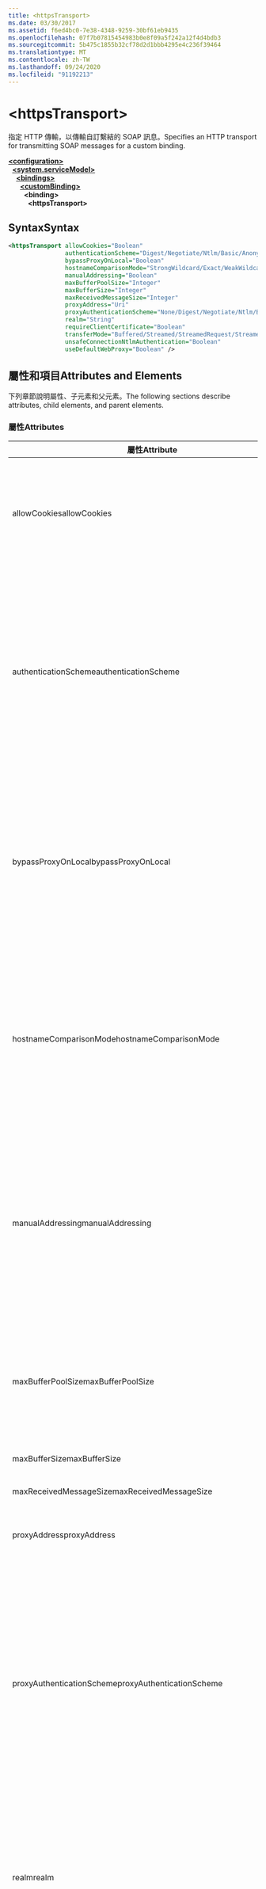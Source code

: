 ```yaml
---
title: <httpsTransport>
ms.date: 03/30/2017
ms.assetid: f6ed4bc0-7e38-4348-9259-30bf61eb9435
ms.openlocfilehash: 07f7b07815454983b0e8f09a5f242a12f4d4bdb3
ms.sourcegitcommit: 5b475c1855b32cf78d2d1bbb4295e4c236f39464
ms.translationtype: MT
ms.contentlocale: zh-TW
ms.lasthandoff: 09/24/2020
ms.locfileid: "91192213"
---
```

# \<httpsTransport>

<span data-ttu-id="a771b-101">指定 HTTP 傳輸，以傳輸自訂繫結的 SOAP 訊息。</span><span class="sxs-lookup"><span data-stu-id="a771b-101">Specifies an HTTP transport for transmitting SOAP messages for a custom binding.</span></span>  
  
[**\<configuration>**](../configuration-element.md)\
&nbsp;&nbsp;[**\<system.serviceModel>**](system-servicemodel.md)\
&nbsp;&nbsp;&nbsp;&nbsp;[**\<bindings>**](bindings.md)\
&nbsp;&nbsp;&nbsp;&nbsp;&nbsp;&nbsp;[**\<customBinding>**](custombinding.md)\
&nbsp;&nbsp;&nbsp;&nbsp;&nbsp;&nbsp;&nbsp;&nbsp;**\<binding>**\
&nbsp;&nbsp;&nbsp;&nbsp;&nbsp;&nbsp;&nbsp;&nbsp;&nbsp;&nbsp;**\<httpsTransport>**  
  
## <a name="syntax"></a><span data-ttu-id="a771b-102">Syntax</span><span class="sxs-lookup"><span data-stu-id="a771b-102">Syntax</span></span>  
  
```xml  
<httpsTransport allowCookies="Boolean"
                authenticationScheme="Digest/Negotiate/Ntlm/Basic/Anonymous"
                bypassProxyOnLocal="Boolean"
                hostnameComparisonMode="StrongWildcard/Exact/WeakWildcard"
                manualAddressing="Boolean"
                maxBufferPoolSize="Integer"
                maxBufferSize="Integer"
                maxReceivedMessageSize="Integer"
                proxyAddress="Uri"
                proxyAuthenticationScheme="None/Digest/Negotiate/Ntlm/Basic/Anonymous"
                realm="String"
                requireClientCertificate="Boolean"
                transferMode="Buffered/Streamed/StreamedRequest/StreamedResponse"
                unsafeConnectionNtlmAuthentication="Boolean"
                useDefaultWebProxy="Boolean" />
```  
  
## <a name="attributes-and-elements"></a><span data-ttu-id="a771b-103">屬性和項目</span><span class="sxs-lookup"><span data-stu-id="a771b-103">Attributes and Elements</span></span>  

 <span data-ttu-id="a771b-104">下列章節說明屬性、子元素和父元素。</span><span class="sxs-lookup"><span data-stu-id="a771b-104">The following sections describe attributes, child elements, and parent elements.</span></span>  
  
### <a name="attributes"></a><span data-ttu-id="a771b-105">屬性</span><span class="sxs-lookup"><span data-stu-id="a771b-105">Attributes</span></span>  
  
|<span data-ttu-id="a771b-106">屬性</span><span class="sxs-lookup"><span data-stu-id="a771b-106">Attribute</span></span>|<span data-ttu-id="a771b-107">描述</span><span class="sxs-lookup"><span data-stu-id="a771b-107">Description</span></span>|  
|---------------|-----------------|  
|<span data-ttu-id="a771b-108">allowCookies</span><span class="sxs-lookup"><span data-stu-id="a771b-108">allowCookies</span></span>|<span data-ttu-id="a771b-109">布林值，指定用戶端是否接受 Cookie 並在未來要求時傳播 Cookie。</span><span class="sxs-lookup"><span data-stu-id="a771b-109">A Boolean value that specifies whether the client accepts cookies and propagates them on future requests.</span></span> <span data-ttu-id="a771b-110">預設為 `false`。</span><span class="sxs-lookup"><span data-stu-id="a771b-110">The default is `false`.</span></span><br /><br /> <span data-ttu-id="a771b-111">當您與使用 Cookie 的 ASMX Web 服務互動時，可以使用這個屬性。</span><span class="sxs-lookup"><span data-stu-id="a771b-111">You can use this attribute when you interact with ASMX Web services that use cookies.</span></span> <span data-ttu-id="a771b-112">如此一來，從伺服器傳回的 Cookie 就一定會自動複製到該服務未來所有的用戶端要求。</span><span class="sxs-lookup"><span data-stu-id="a771b-112">In this way, you can be sure that the cookies returned from the server are automatically copied to all future client requests for that service.</span></span>|  
|<span data-ttu-id="a771b-113">authenticationScheme</span><span class="sxs-lookup"><span data-stu-id="a771b-113">authenticationScheme</span></span>|<span data-ttu-id="a771b-114">指定通訊協定，用於驗證由 HTTP 接聽程式處理的用戶端要求。</span><span class="sxs-lookup"><span data-stu-id="a771b-114">Specifies the protocol used to authenticate client requests being processed by an HTTP listener.</span></span> <span data-ttu-id="a771b-115">有效值如下：</span><span class="sxs-lookup"><span data-stu-id="a771b-115">Valid values include the following:</span></span><br /><br /> <span data-ttu-id="a771b-116">-Digest：指定摘要式驗證。</span><span class="sxs-lookup"><span data-stu-id="a771b-116">-   Digest: Specifies digest authentication.</span></span><br /><span data-ttu-id="a771b-117">-Negotiate：與用戶端協商以判斷驗證配置。</span><span class="sxs-lookup"><span data-stu-id="a771b-117">-   Negotiate: Negotiates with the client to determine the authentication scheme.</span></span> <span data-ttu-id="a771b-118">如果用戶端和伺服器都支援 Kerberos，就使用它，否則使用 NTLM。</span><span class="sxs-lookup"><span data-stu-id="a771b-118">If both client and server support Kerberos, it is used; otherwise, NTLM is used.</span></span><br /><span data-ttu-id="a771b-119">-Ntlm：指定 NTLM 驗證。</span><span class="sxs-lookup"><span data-stu-id="a771b-119">-   Ntlm: Specifies NTLM authentication.</span></span><br /><span data-ttu-id="a771b-120">-Basic：指定基本驗證。</span><span class="sxs-lookup"><span data-stu-id="a771b-120">-   Basic: Specifies basic authentication.</span></span><br /><span data-ttu-id="a771b-121">-Anonymous：指定匿名驗證。</span><span class="sxs-lookup"><span data-stu-id="a771b-121">-   Anonymous: Specifies anonymous authentication.</span></span><br /><br /> <span data-ttu-id="a771b-122">預設值為 Anonymous。</span><span class="sxs-lookup"><span data-stu-id="a771b-122">The default is Anonymous.</span></span> <span data-ttu-id="a771b-123">此屬性的型別為 <xref:System.Net.AuthenticationSchemes>。</span><span class="sxs-lookup"><span data-stu-id="a771b-123">This attribute is of type <xref:System.Net.AuthenticationSchemes>.</span></span> <span data-ttu-id="a771b-124">這個屬性只可以設定一次。</span><span class="sxs-lookup"><span data-stu-id="a771b-124">This attribute can only be set once.</span></span>|  
|<span data-ttu-id="a771b-125">bypassProxyOnLocal</span><span class="sxs-lookup"><span data-stu-id="a771b-125">bypassProxyOnLocal</span></span>|<span data-ttu-id="a771b-126">布林值，指出本機位址是否略過 Proxy 伺服器。</span><span class="sxs-lookup"><span data-stu-id="a771b-126">A Boolean value that indicates whether to bypass the proxy server for local addresses.</span></span> <span data-ttu-id="a771b-127">預設為 `false`。</span><span class="sxs-lookup"><span data-stu-id="a771b-127">The default is `false`.</span></span><br /><br /> <span data-ttu-id="a771b-128">本機位址是位於本機 LAN 或內部網路上的位址。</span><span class="sxs-lookup"><span data-stu-id="a771b-128">A local address is one that is on the local LAN or intranet.</span></span><br /><br /> <span data-ttu-id="a771b-129">Windows Communication Foundation 如果服務位址的開頭為， (WCF) 一律會忽略 proxy `http://localhost` 。</span><span class="sxs-lookup"><span data-stu-id="a771b-129">Windows Communication Foundation (WCF) always ignores the proxy if the service address begins with `http://localhost`.</span></span><br /><br /> <span data-ttu-id="a771b-130">如果您希望用戶端在與相同電腦上的服務進行交談時通過 Proxy，應使用主機名稱而非 localhost。</span><span class="sxs-lookup"><span data-stu-id="a771b-130">You should use the host name rather than localhost if you want clients to go through a proxy when talking to services on the same machine.</span></span>|  
|<span data-ttu-id="a771b-131">hostnameComparisonMode</span><span class="sxs-lookup"><span data-stu-id="a771b-131">hostnameComparisonMode</span></span>|<span data-ttu-id="a771b-132">指定用於剖析 URI 的 HTTP 主機名稱比較模式。</span><span class="sxs-lookup"><span data-stu-id="a771b-132">Specifies the HTTP hostname comparison mode used to parse URIs.</span></span> <span data-ttu-id="a771b-133">有效值為：</span><span class="sxs-lookup"><span data-stu-id="a771b-133">Valid values are,</span></span><br /><br /> <span data-ttu-id="a771b-134">-StrongWildcard： ( "+" ) 符合指定之配置、埠和相對 URI 的內容中所有可能的主機名稱。</span><span class="sxs-lookup"><span data-stu-id="a771b-134">-   StrongWildcard: ("+") matches all possible hostnames in the context of the specified scheme, port and relative URI.</span></span><br /><span data-ttu-id="a771b-135">-Exact：無萬用字元</span><span class="sxs-lookup"><span data-stu-id="a771b-135">-   Exact: no wildcards</span></span><br /><span data-ttu-id="a771b-136">-WeakWildcard： ( " \* " ) 比對指定之配置、埠和相對 UIR （未明確比對或透過強式萬用字元機制）內容中的所有可能的主機名稱。</span><span class="sxs-lookup"><span data-stu-id="a771b-136">-   WeakWildcard: ("\*") matches all possible hostname in the context of the specified scheme, port and relative UIR that have not been matched explicitly or through the strong wildcard mechanism.</span></span><br /><br /> <span data-ttu-id="a771b-137">預設為 StrongWildcard。</span><span class="sxs-lookup"><span data-stu-id="a771b-137">The default is StrongWildcard.</span></span> <span data-ttu-id="a771b-138">此屬性的型別為 `System.ServiceModel.HostnameComparison`。</span><span class="sxs-lookup"><span data-stu-id="a771b-138">This attribute is of type `System.ServiceModel.HostnameComparison`.</span></span>|  
|<span data-ttu-id="a771b-139">manualAddressing</span><span class="sxs-lookup"><span data-stu-id="a771b-139">manualAddressing</span></span>|<span data-ttu-id="a771b-140">布林值，讓使用者能夠控制訊息定址。</span><span class="sxs-lookup"><span data-stu-id="a771b-140">A Boolean value that enables the user to take control of message addressing.</span></span> <span data-ttu-id="a771b-141">這個屬性通常用於路由器案例，其中應用程式會決定要將訊息傳送到其中一個目的端。</span><span class="sxs-lookup"><span data-stu-id="a771b-141">This property is usually used in router scenarios, where the application determines which one of several destinations to send a message to.</span></span><br /><br /> <span data-ttu-id="a771b-142">設定為 `true` 時，通道會假設訊息已經定址，並且不會加入任何其他的資訊。</span><span class="sxs-lookup"><span data-stu-id="a771b-142">When set to `true`, the channel assumes the message has already been addressed and does not add any additional information to it.</span></span> <span data-ttu-id="a771b-143">接著使用者可個別定址每一個訊息。</span><span class="sxs-lookup"><span data-stu-id="a771b-143">The user can then address every message individually.</span></span><br /><br /> <span data-ttu-id="a771b-144">設定為 `false` 時，預設的 Windows Communication Foundation (WCF) 定址機制會自動為所有訊息建立位址。</span><span class="sxs-lookup"><span data-stu-id="a771b-144">When set to `false`, the default Windows Communication Foundation (WCF) addressing mechanism automatically creates addresses for all messages.</span></span><br /><br /> <span data-ttu-id="a771b-145">預設值為 `false`。</span><span class="sxs-lookup"><span data-stu-id="a771b-145">The default is `false`.</span></span>|  
|<span data-ttu-id="a771b-146">maxBufferPoolSize</span><span class="sxs-lookup"><span data-stu-id="a771b-146">maxBufferPoolSize</span></span>|<span data-ttu-id="a771b-147">正整數，指定緩衝集區的大小上限。</span><span class="sxs-lookup"><span data-stu-id="a771b-147">A positive integer that specifies the maximum size of the buffer pool.</span></span> <span data-ttu-id="a771b-148">預設值為 524288。</span><span class="sxs-lookup"><span data-stu-id="a771b-148">The default is 524288.</span></span><br /><br /> <span data-ttu-id="a771b-149">WCF 有許多組件會使用緩衝區。</span><span class="sxs-lookup"><span data-stu-id="a771b-149">Many parts of WCF use buffers.</span></span> <span data-ttu-id="a771b-150">每次使用這些組件時建立並終結緩衝區是高度耗費資源的作業，回收緩衝區的記憶體也是如此。</span><span class="sxs-lookup"><span data-stu-id="a771b-150">Creating and destroying buffers each time they are used is expensive, and garbage collection for buffers is also expensive.</span></span> <span data-ttu-id="a771b-151">有了緩衝集區，您就可以從集區取出緩衝區來使用，用完後再還給集區，</span><span class="sxs-lookup"><span data-stu-id="a771b-151">With buffer pools, you can take a buffer from the pool, use it, and return it to the pool once you are done.</span></span> <span data-ttu-id="a771b-152">因此可以避免建立及終結緩衝區的負荷。</span><span class="sxs-lookup"><span data-stu-id="a771b-152">Thus the overhead in creating and destroying buffers is avoided.</span></span>|  
|<span data-ttu-id="a771b-153">maxBufferSize</span><span class="sxs-lookup"><span data-stu-id="a771b-153">maxBufferSize</span></span>|<span data-ttu-id="a771b-154">正整數，指定緩衝區的大小上限。</span><span class="sxs-lookup"><span data-stu-id="a771b-154">A positive integer that specifies the maximum size of the buffer.</span></span> <span data-ttu-id="a771b-155">預設為 524288。</span><span class="sxs-lookup"><span data-stu-id="a771b-155">The default is 524288</span></span>|  
|<span data-ttu-id="a771b-156">maxReceivedMessageSize</span><span class="sxs-lookup"><span data-stu-id="a771b-156">maxReceivedMessageSize</span></span>|<span data-ttu-id="a771b-157">正整數，指定可接收的可允許訊息大小上限。</span><span class="sxs-lookup"><span data-stu-id="a771b-157">A positive integer that specifies the maximum allowable message size that can be received.</span></span> <span data-ttu-id="a771b-158">預設值為 65536。</span><span class="sxs-lookup"><span data-stu-id="a771b-158">The default is 65536.</span></span>|  
|<span data-ttu-id="a771b-159">proxyAddress</span><span class="sxs-lookup"><span data-stu-id="a771b-159">proxyAddress</span></span>|<span data-ttu-id="a771b-160">指定 HTTP Proxy 位址的 URI。</span><span class="sxs-lookup"><span data-stu-id="a771b-160">A URI that specifies the address of the HTTP proxy.</span></span> <span data-ttu-id="a771b-161">如果 `useSystemWebProxy` 為 `true`，則這項設定必須為 `null`。</span><span class="sxs-lookup"><span data-stu-id="a771b-161">If `useSystemWebProxy` is `true`, this setting must be `null`.</span></span> <span data-ttu-id="a771b-162">預設值為 `null`。</span><span class="sxs-lookup"><span data-stu-id="a771b-162">The default is `null`.</span></span>|  
|<span data-ttu-id="a771b-163">proxyAuthenticationScheme</span><span class="sxs-lookup"><span data-stu-id="a771b-163">proxyAuthenticationScheme</span></span>|<span data-ttu-id="a771b-164">指定通訊協定，用於驗證由 HTTP Proxy 處理的用戶端要求。</span><span class="sxs-lookup"><span data-stu-id="a771b-164">Specifies the protocol used for authenticating client requests being processed by an HTTP proxy.</span></span> <span data-ttu-id="a771b-165">有效值如下：</span><span class="sxs-lookup"><span data-stu-id="a771b-165">Valid values include the following:</span></span><br /><br /> <span data-ttu-id="a771b-166">-None：不執行驗證。</span><span class="sxs-lookup"><span data-stu-id="a771b-166">-   None: No authentication is performed.</span></span><br /><span data-ttu-id="a771b-167">-Digest：指定摘要式驗證。</span><span class="sxs-lookup"><span data-stu-id="a771b-167">-   Digest: Specifies digest authentication.</span></span><br /><span data-ttu-id="a771b-168">-Negotiate：與用戶端協商以判斷驗證配置。</span><span class="sxs-lookup"><span data-stu-id="a771b-168">-   Negotiate: Negotiates with the client to determine the authentication scheme.</span></span> <span data-ttu-id="a771b-169">如果用戶端和伺服器都支援 Kerberos，就使用它，否則使用 NTLM。</span><span class="sxs-lookup"><span data-stu-id="a771b-169">If both client and server support Kerberos, it is used; otherwise, NTLM is used.</span></span><br /><span data-ttu-id="a771b-170">-Ntlm：指定 NTLM 驗證。</span><span class="sxs-lookup"><span data-stu-id="a771b-170">-   Ntlm: Specifies NTLM authentication.</span></span><br /><span data-ttu-id="a771b-171">-Basic：指定基本驗證。</span><span class="sxs-lookup"><span data-stu-id="a771b-171">-   Basic: Specifies basic authentication.</span></span><br /><span data-ttu-id="a771b-172">-Anonymous：指定匿名驗證。</span><span class="sxs-lookup"><span data-stu-id="a771b-172">-   Anonymous: Specifies anonymous authentication.</span></span><br /><br /> <span data-ttu-id="a771b-173">預設值為 Anonymous。</span><span class="sxs-lookup"><span data-stu-id="a771b-173">The default is Anonymous.</span></span> <span data-ttu-id="a771b-174">此屬性的型別為 <xref:System.Net.AuthenticationSchemes>。</span><span class="sxs-lookup"><span data-stu-id="a771b-174">This attribute is of type <xref:System.Net.AuthenticationSchemes>.</span></span> <span data-ttu-id="a771b-175">請注意，這 <xref:System.Net.AuthenticationSchemes.IntegratedWindowsAuthentication?displayProperty=nameWithType> 不受支援。</span><span class="sxs-lookup"><span data-stu-id="a771b-175">Note that <xref:System.Net.AuthenticationSchemes.IntegratedWindowsAuthentication?displayProperty=nameWithType> is not supported.</span></span>|  
|<span data-ttu-id="a771b-176">realm</span><span class="sxs-lookup"><span data-stu-id="a771b-176">realm</span></span>|<span data-ttu-id="a771b-177">字串，指定在 Proxy/伺服器上使用的領域。</span><span class="sxs-lookup"><span data-stu-id="a771b-177">A string that specifies the realm to use on the proxy/server.</span></span> <span data-ttu-id="a771b-178">預設值是空字串。</span><span class="sxs-lookup"><span data-stu-id="a771b-178">The default is an empty string.</span></span><br /><br /> <span data-ttu-id="a771b-179">伺服器使用領域來分割受保護的資源。</span><span class="sxs-lookup"><span data-stu-id="a771b-179">Servers use realms to partition protected resources.</span></span> <span data-ttu-id="a771b-180">每個分割都可以有自己的驗證配置和 (或) 授權資料庫。</span><span class="sxs-lookup"><span data-stu-id="a771b-180">Each partition can have its own authentication scheme and/or authorization database.</span></span> <span data-ttu-id="a771b-181">領域只限於基本和摘要式驗證使用。</span><span class="sxs-lookup"><span data-stu-id="a771b-181">Realms are used only for basic and digest authentication.</span></span> <span data-ttu-id="a771b-182">當用戶端成功驗證之後，驗證對指定領域中的所有資源都有效。</span><span class="sxs-lookup"><span data-stu-id="a771b-182">After a client successfully authenticates, the authentication is valid for all resources in a given realm.</span></span> <span data-ttu-id="a771b-183">如需領域的詳細說明，請參閱 [IETF 網站](https://www.ietf.org)上的 RFC 2617。</span><span class="sxs-lookup"><span data-stu-id="a771b-183">For a detailed description of realms, see RFC 2617 at the [IETF website](https://www.ietf.org).</span></span>|  
|<span data-ttu-id="a771b-184">requireClientCertificate</span><span class="sxs-lookup"><span data-stu-id="a771b-184">requireClientCertificate</span></span>|<span data-ttu-id="a771b-185">布林值，指定伺服器是否需要用戶端提供用戶端憑證做為 HTTPS 信號交換的一部分。</span><span class="sxs-lookup"><span data-stu-id="a771b-185">A Boolean value that specifies if the server requires the client to provide a client certificate as part of the HTTPS handshake.</span></span> <span data-ttu-id="a771b-186">預設值為 `false`。</span><span class="sxs-lookup"><span data-stu-id="a771b-186">The default is `false`.</span></span>|  
|<span data-ttu-id="a771b-187">transferMode</span><span class="sxs-lookup"><span data-stu-id="a771b-187">transferMode</span></span>|<span data-ttu-id="a771b-188">指定訊息是否要經過緩衝處理或資料流處理，或為要求或回應。</span><span class="sxs-lookup"><span data-stu-id="a771b-188">Specifies whether messages are buffered or streamed or a request or response.</span></span> <span data-ttu-id="a771b-189">有效值如下：</span><span class="sxs-lookup"><span data-stu-id="a771b-189">Valid values include the following:</span></span><br /><br /> <span data-ttu-id="a771b-190">-已緩衝處理：要求和回應訊息會進行緩衝處理。</span><span class="sxs-lookup"><span data-stu-id="a771b-190">-   Buffered: The request and response messages are buffered.</span></span><br /><span data-ttu-id="a771b-191">-資料流程：要求和回應訊息會經過資料流程處理。</span><span class="sxs-lookup"><span data-stu-id="a771b-191">-   Streamed: The request and response messages are streamed.</span></span><br /><span data-ttu-id="a771b-192">-StreamedRequest：資料流程處理要求訊息，並緩衝處理回應訊息。</span><span class="sxs-lookup"><span data-stu-id="a771b-192">-   StreamedRequest: The request message is streamed and the response message is buffered.</span></span><br /><span data-ttu-id="a771b-193">-StreamedResponse：已緩衝處理要求訊息，並資料流程處理回應訊息。</span><span class="sxs-lookup"><span data-stu-id="a771b-193">-   StreamedResponse: The request message is buffered and the response message is streamed.</span></span><br /><br /> <span data-ttu-id="a771b-194">預設為 Buffered。</span><span class="sxs-lookup"><span data-stu-id="a771b-194">The default is Buffered.</span></span> <span data-ttu-id="a771b-195">此屬性的型別為 <xref:System.ServiceModel.TransferMode>。</span><span class="sxs-lookup"><span data-stu-id="a771b-195">This attribute is of type <xref:System.ServiceModel.TransferMode>.</span></span>|  
|<span data-ttu-id="a771b-196">unsafeConnectionNtlmAuthentication</span><span class="sxs-lookup"><span data-stu-id="a771b-196">unsafeConnectionNtlmAuthentication</span></span>|<span data-ttu-id="a771b-197">布林值，指定是否已在伺服器啟用「不安全的連線共用」。</span><span class="sxs-lookup"><span data-stu-id="a771b-197">A Boolean value that specifies whether Unsafe Connection Sharing is enabled on the server.</span></span> <span data-ttu-id="a771b-198">預設為 `false`。</span><span class="sxs-lookup"><span data-stu-id="a771b-198">The default is `false`.</span></span> <span data-ttu-id="a771b-199">如果已啟用，NTLM 驗證會在各 TCP 連線上執行一次。</span><span class="sxs-lookup"><span data-stu-id="a771b-199">If enabled, NTLM authentication is performed once on each TCP connection.</span></span>|  
|<span data-ttu-id="a771b-200">useDefaultWebProxy</span><span class="sxs-lookup"><span data-stu-id="a771b-200">useDefaultWebProxy</span></span>|<span data-ttu-id="a771b-201">布林值，指定是否使用整部機器 Proxy 設定而非使用者特定設定。</span><span class="sxs-lookup"><span data-stu-id="a771b-201">A Boolean value that specifies whether the machine-wide proxy settings are used rather than the user specific settings.</span></span> <span data-ttu-id="a771b-202">預設值為 `true`。</span><span class="sxs-lookup"><span data-stu-id="a771b-202">The default is `true`.</span></span>|  
  
### <a name="child-elements"></a><span data-ttu-id="a771b-203">子元素</span><span class="sxs-lookup"><span data-stu-id="a771b-203">Child Elements</span></span>  

 <span data-ttu-id="a771b-204">無。</span><span class="sxs-lookup"><span data-stu-id="a771b-204">None.</span></span>  
  
### <a name="parent-elements"></a><span data-ttu-id="a771b-205">父項目</span><span class="sxs-lookup"><span data-stu-id="a771b-205">Parent Elements</span></span>  
  
|<span data-ttu-id="a771b-206">項目</span><span class="sxs-lookup"><span data-stu-id="a771b-206">Element</span></span>|<span data-ttu-id="a771b-207">描述</span><span class="sxs-lookup"><span data-stu-id="a771b-207">Description</span></span>|  
|-------------|-----------------|  
|[\<binding>](bindings.md)|<span data-ttu-id="a771b-208">定義自訂繫結的所有繫結功能。</span><span class="sxs-lookup"><span data-stu-id="a771b-208">Defines all binding capabilities of the custom binding.</span></span>|  
  
## <a name="remarks"></a><span data-ttu-id="a771b-209">備註</span><span class="sxs-lookup"><span data-stu-id="a771b-209">Remarks</span></span>  

 <span data-ttu-id="a771b-210">`httpsTransport` 項目是建立自訂繫結時的起點，此繫結會實作 HTTPS 傳輸通訊協定。</span><span class="sxs-lookup"><span data-stu-id="a771b-210">The `httpsTransport` element is the starting point for creating a custom binding that implements the HTTPS transport protocol.</span></span> <span data-ttu-id="a771b-211">HTTPS 是用於安全互通性目的的主要傳輸。</span><span class="sxs-lookup"><span data-stu-id="a771b-211">HTTPS is the primary transport used for secure interoperability purposes.</span></span> <span data-ttu-id="a771b-212">Windows Communication Foundation (WCF) 支援 HTTPS，以確保與其他 Web 服務堆疊之間的互通性。</span><span class="sxs-lookup"><span data-stu-id="a771b-212">HTTPS is supported by the Windows Communication Foundation (WCF) to ensure interoperability with other Web services stacks.</span></span>  
  
## <a name="see-also"></a><span data-ttu-id="a771b-213">另請參閱</span><span class="sxs-lookup"><span data-stu-id="a771b-213">See also</span></span>

- <xref:System.ServiceModel.Configuration.HttpsTransportElement>
- <xref:System.ServiceModel.Channels.HttpsTransportBindingElement>
- <xref:System.ServiceModel.Channels.TransportBindingElement>
- <xref:System.ServiceModel.Channels.CustomBinding>
- [<span data-ttu-id="a771b-214">傳輸</span><span class="sxs-lookup"><span data-stu-id="a771b-214">Transports</span></span>](../../../wcf/feature-details/transports.md)
- [<span data-ttu-id="a771b-215">選擇傳輸</span><span class="sxs-lookup"><span data-stu-id="a771b-215">Choosing a Transport</span></span>](../../../wcf/feature-details/choosing-a-transport.md)
- [<span data-ttu-id="a771b-216">繫結</span><span class="sxs-lookup"><span data-stu-id="a771b-216">Bindings</span></span>](../../../wcf/bindings.md)
- [<span data-ttu-id="a771b-217">擴充繫結</span><span class="sxs-lookup"><span data-stu-id="a771b-217">Extending Bindings</span></span>](../../../wcf/extending/extending-bindings.md)
- [<span data-ttu-id="a771b-218">自訂繫結</span><span class="sxs-lookup"><span data-stu-id="a771b-218">Custom Bindings</span></span>](../../../wcf/extending/custom-bindings.md)
- [\<customBinding>](custombinding.md)
